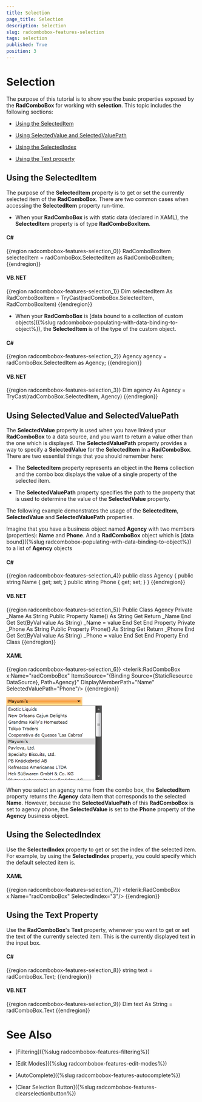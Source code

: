 ```yaml
---
title: Selection
page_title: Selection
description: Selection
slug: radcombobox-features-selection
tags: selection
published: True
position: 3
---
```


# Selection

The purpose of this tutorial is to show you the basic properties exposed by the __RadComboBox__ for working with __selection__. This topic includes the following sections:

* [Using the SelectedItem](#using-the-selecteditem)

* [Using SelectedValue and SelectedValuePath](#using-selectedvalue-and-selectedvaluepath)

* [Using the SelectedIndex](#using-the-selectedindex)

* [Using the Text property](#using-the-text-property)

## Using the SelectedItem

The purpose of the __SelectedItem__ property is to get or set the currently selected item of the __RadComboBox__. There are two common cases when accessing the __SelectedItem__ property run-time.

* When your __RadComboBox__ is with static data (declared in XAML), the __SelectedItem__ property is of type __RadComboBoxItem__.

#### __C#__

{{region radcombobox-features-selection_0}}
	RadComboBoxItem selectedItem = radComboBox.SelectedItem as RadComboBoxItem;
{{endregion}}

#### __VB.NET__

{{region radcombobox-features-selection_1}}
	Dim selectedItem As RadComboBoxItem = TryCast(radComboBox.SelectedItem, RadComboBoxItem)
{{endregion}}

* When your __RadComboBox__ is [data bound to a collection of custom objects]({%slug radcombobox-populating-with-data-binding-to-object%}), the __SelectedItem__ is of the type of the custom object.

#### __C#__

{{region radcombobox-features-selection_2}}
	Agency agency = radComboBox.SelectedItem as Agency;
	{{endregion}}



#### __VB.NET__

{{region radcombobox-features-selection_3}}
	Dim agency As Agency = TryCast(radComboBox.SelectedItem, Agency)
{{endregion}}

## Using SelectedValue and SelectedValuePath

The __SelectedValue__ property is used when you have linked your __RadComboBox__ to a data source, and you want to return a value other than the one which is displayed. The __SelectedValuePath__ property provides a way to specify a __SelectedValue__ for the __SelectedItem__ in a __RadComboBox__. There are two essential things that you should remember here:

* The __SelectedItem__ property represents an object in the __Items__ collection and the combo box displays the value of a single property of the selected item.

* The __SelectedValuePath__ property specifies the path to the property that is used to determine the value of the __SelectedValue__ property.

The following example demonstrates the usage of the __SelectedItem__, __SelectedValue__ and __SelectedValuePath__ properties.

Imagine that you have a business object named __Agency__ with two members (properties): __Name__ and __Phone__. And a __RadComboBox__ object which is [data bound]({%slug radcombobox-populating-with-data-binding-to-object%}) to a list of __Agency__ objects

#### __C#__

{{region radcombobox-features-selection_4}}
	public class Agency
	{
	    public string Name
	    {
	        get;
	        set;
	    }
	    public string Phone
	    {
	        get;
	        set;
	    }
	}
{{endregion}}

#### __VB.NET__

{{region radcombobox-features-selection_5}}
	Public Class Agency
	Private _Name As String
	    Public Property Name() As String
	        Get
	            Return _Name
	        End Get
	        Set(ByVal value As String)
	            _Name = value
	        End Set
	    End Property
	Private _Phone As String
	    Public Property Phone() As String
	        Get
	            Return _Phone
	        End Get
	        Set(ByVal value As String)
	            _Phone = value
	        End Set
	    End Property
	End Class
{{endregion}}

#### __XAML__

{{region radcombobox-features-selection_6}}
	<telerik:RadComboBox x:Name="radComboBox"
	    ItemsSource="{Binding Source={StaticResource DataSource}, Path=Agency}"
	    DisplayMemberPath="Name"
	    SelectedValuePath="Phone"/>
{{endregion}}

![](images/RadComboBox_Features_Selection_005.png)

When you select an agency name from the combo box, the __SelectedItem__ property returns the __Agency__ data item that corresponds to the selected __Name__. However, because the __SelectedValuePath__ of this __RadComboBox__ is set to agency phone, the __SelectedValue__ is set to the __Phone__ property of the __Agency__ business object.

## Using the SelectedIndex

Use the __SelectedIndex__ property to get or set the index of the selected item. For example, by using the __SelectedIndex__ property, you could specify which the default selected item is.

#### __XAML__

{{region radcombobox-features-selection_7}}
	<telerik:RadComboBox x:Name="radComboBox" SelectedIndex="3"/>
{{endregion}}

## Using the Text Property

Use the __RadComboBox__'s __Text__ property, whenever you want to get or set the text of the currently selected item. This is the currently displayed text in the input box.
        

#### __C#__

{{region radcombobox-features-selection_8}}
	string text = radComboBox.Text;
{{endregion}}

#### __VB.NET__

{{region radcombobox-features-selection_9}}
	Dim text As String = radComboBox.Text
{{endregion}}

# See Also

 * [Filtering]({%slug radcombobox-features-filtering%})

 * [Edit Modes]({%slug radcombobox-features-edit-modes%})

 * [AutoComplete]({%slug radcombobox-features-autocomplete%})

 * [Clear Selection Button]({%slug radcombobox-features-clearselectionbutton%})
